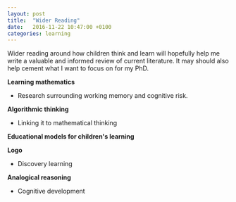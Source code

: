 ```yaml
---
layout: post
title:  "Wider Reading"
date:   2016-11-22 10:47:00 +0100
categories: learning
---
```


Wider reading around how children think and learn will hopefully help me write a valuable and informed review of current literature. It may should also help cement what I want to focus on for my PhD.

**Learning mathematics**
- Research surrounding working memory and cognitive risk.

**Algorithmic thinking**
- Linking it to mathematical thinking

**Educational models for children's learning**

**Logo**
- Discovery learning

**Analogical reasoning**
- Cognitive development
